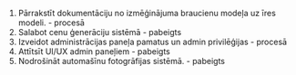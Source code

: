 1. Pārrakstīt dokumentāciju no izmēģinājuma braucienu modeļa uz īres modeli. - procesā
2. Salabot cenu ģenerāciju sistēmā - pabeigts
3. Izveidot administrācijas paneļa pamatus un admin privilēģijas - procesā
4. Attītsīt UI/UX admin paneļiem - pabeigts
5. Nodrošināt automašīnu fotogrāfijas sistēmā. - pabeigts